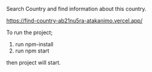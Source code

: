 Search Country and find information about this country.

https://find-country-ab21nu5ra-atakanimo.vercel.app/

To run the project;

1) run npm-install
2) run npm start

then project will start.




